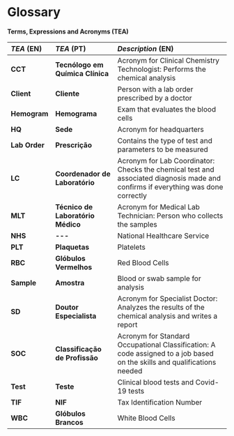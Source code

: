 # Glossary

**Terms, Expressions and Acronyms (TEA)**

| **_TEA_** (EN)  | **_TEA_** (PT) | **_Description_** (EN)                                           |                                       
|:------------------------|:-----------------|:--------------------------------------------|
| **CCT** | **Tecnólogo em Química Clínica** | Acronym for Clinical Chemistry Technologist: Performs the chemical analysis | 
| **Client** | **Cliente** | Person with a lab order prescribed by a doctor |
| **Hemogram** | **Hemograma** | Exam that evaluates the blood cells |
| **HQ** | **Sede** | Acronym for headquarters |
| **Lab Order** | **Prescrição** | Contains the type of test and parameters to be measured |
| **LC** | **Coordenador de Laboratório** | Acronym for Lab Coordinator: Checks the chemical test and associated diagnosis made and confirms if everything was done correctly | 
| **MLT** | **Técnico de Laboratório Médico** | Acronym for Medical Lab Technician: Person who collects the samples |
| **NHS** | **---** | National Healthcare Service |
| **PLT** | **Plaquetas** | Platelets |
| **RBC** | **Glóbulos Vermelhos** | Red Blood Cells |
| **Sample** | **Amostra** | Blood or swab sample for analysis |
| **SD** | **Doutor Especialista** | Acronym for Specialist Doctor: Analyzes the results of the chemical analysis and writes a report | 
| **SOC** | **Classificação de Profissão** | Acronym for Standard Occupational Classification: A code assigned to a job based on the skills and qualifications needed |
| **Test** | **Teste** | Clinical blood tests and Covid-19 tests |
| **TIF** | **NIF** | Tax Identification Number |
| **WBC** | **Glóbulos Brancos** | White Blood Cells |









